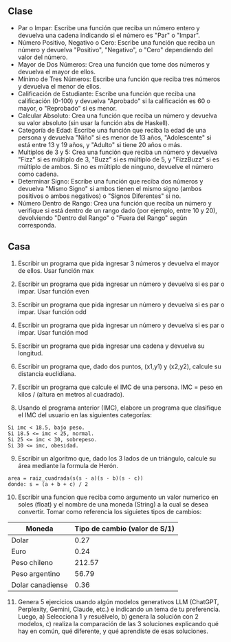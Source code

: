 ## Clase
- Par o Impar: Escribe una función que reciba un número entero y devuelva una cadena indicando si el número es "Par" o "Impar".
- Número Positivo, Negativo o Cero: Escribe una función que reciba un número y devuelva "Positivo", "Negativo", o "Cero" dependiendo del valor del número.
- Mayor de Dos Números: Crea una función que tome dos números y devuelva el mayor de ellos.
- Mínimo de Tres Números: Escribe una función que reciba tres números y devuelva el menor de ellos.
- Calificación de Estudiante: Escribe una función que reciba una calificación (0-100) y devuelva "Aprobado" si la calificación es 60 o mayor, o "Reprobado" si es menor.
- Calcular Absoluto: Crea una función que reciba un número y devuelva su valor absoluto (sin usar la función abs de Haskell).
- Categoría de Edad: Escribe una función que reciba la edad de una persona y devuelva "Niño" si es menor de 13 años, "Adolescente" si está entre 13 y 19 años, y "Adulto" si tiene 20 años o más.
- Multiplos de 3 y 5: Crea una función que reciba un número y devuelva "Fizz" si es múltiplo de 3, "Buzz" si es múltiplo de 5, y "FizzBuzz" si es múltiplo de ambos. Si no es múltiplo de ninguno, devuelve el número como cadena.
- Determinar Signo: Escribe una función que reciba dos números y devuelva "Mismo Signo" si ambos tienen el mismo signo (ambos positivos o ambos negativos) o "Signos Diferentes" si no.
- Número Dentro de Rango: Crea una función que reciba un número y verifique si está dentro de un rango dado (por ejemplo, entre 10 y 20), devolviendo "Dentro del Rango" o "Fuera del Rango" según corresponda.

## Casa
01. Escribir un programa que pida ingresar 3 números y devuelva el mayor de ellos. Usar función max

02. Escribir un programa que pida ingresar un número y devuelva si es par o impar. Usar función even

03. Escribir un programa que pida ingresar un número y devuelva si es par o impar. Usar función odd

04. Escribir un programa que pida ingresar un número y devuelva si es par o impar. Usar función mod

05. Escribir un programa que pida ingresar una cadena y devuelva su longitud.

06. Escribir un programa que, dado dos puntos, (x1,y1) y (x2,y2), calcule su distancia euclidiana.

07. Escribir un programa que calcule el IMC de una persona. IMC = peso en kilos / (altura en metros al cuadrado).

08. Usando el programa anterior (IMC), elabore un programa que clasifique el IMC del usuario en las siguientes categorías:
````
Si imc < 18.5, bajo peso.
Si 18.5 <= imc < 25, normal.
Si 25 <= imc < 30, sobrepeso.
Si 30 <= imc, obesidad.
````

09. Escribir un algoritmo que, dado los 3 lados de un triángulo, calcule su área mediante la formula de Herón.
````
area = raiz_cuadrada(s(s - a)(s - b)(s - c))
donde: s = (a + b + c) / 2
````

10. Escribir una funcion que reciba como argumento un valor numerico en soles (float) y el nombre de una moneda (String) a la cual se desea convertir. Tomar como referencia los siguietes tipos de cambios:

| Moneda | Tipo de cambio (valor de S/1) |
| ------- | --------------- |
| Dolar | 0.27 |
| Euro | 0.24 |
| Peso chileno | 212.57 |
| Peso argentino | 56.79 |
| Dolar canadiense | 0.36 |

11. Genera 5 ejercicios usando algún modelos generativos LLM (ChatGPT, Perplexity, Gemini, Claude, etc.) e indicando un tema de tu preferencia. Luego, a) Selecciona 1 y resuélvelo, b) genera la solución con 2 modelos, c) realiza la comparación de las 3 soluciones explicando qué hay en común, qué diferente, y qué aprendiste de esas soluciones.